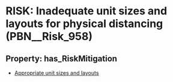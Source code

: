 # RISK: __Inadequate unit sizes and layouts for physical distancing__ (PBN__Risk_958)

## Property: has_RiskMitigation

* [Appropriate unit sizes and layouts](PBN__RiskMitigation_1339)

